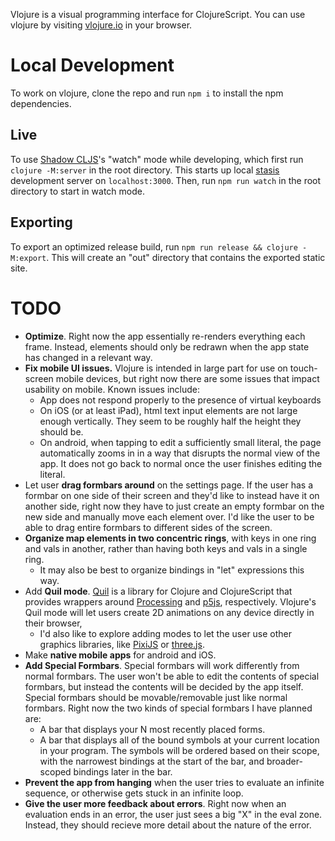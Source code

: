 Vlojure is a visual programming interface for ClojureScript. You can use vlojure by visiting [vlojure.io](https://vlojure.io) in your browser.


# Local Development
To work on vlojure, clone the repo and run `npm i` to install the npm dependencies.

## Live
To use [Shadow CLJS](https://github.com/thheller/shadow-cljs)'s "watch" mode while developing, which first run `clojure -M:server` in the root directory. This starts up local [stasis](https://github.com/magnars/stasis) development server on `localhost:3000`. Then, run `npm run watch` in the root directory to start  in watch mode.

## Exporting
To export an optimized release build,  run `npm run release && clojure -M:export`. This will create an "out" directory that contains the exported static site.


# TODO
* **Optimize**. Right now the app essentially re-renders everything each frame. Instead, elements should only be redrawn when the app state has changed in a relevant way.
* **Fix mobile UI issues.** Vlojure is intended in large part for use on touch-screen mobile devices, but right now there are some issues that impact usability on mobile. Known issues include:
  * App does not respond properly to the presence of virtual keyboards
  * On iOS (or at least iPad), html  text input elements are not large enough vertically. They seem to be roughly half the height they should be.
  * On android, when tapping to edit a sufficiently small literal, the page automatically zooms in in a way that disrupts the normal view of the app. It does not go back to normal once the user finishes editing the literal.
* Let user **drag formbars around** on the settings page. If the user has a formbar on one side of their screen and they'd like to instead have it on another side, right now they have to just create an empty formbar on the new side and manually move each element over. I'd like the user to be able to drag entire formbars to different sides of the screen.
* **Organize map elements in two concentric rings**, with keys in one ring and vals in another, rather than having both keys and vals in a single ring.
  * It may also be best to organize bindings in "let" expressions this way.
* Add **Quil mode**. [Quil](https://github.com/quil/quil) is a library for Clojure and ClojureScript that provides wrappers around [Processing](https://github.com/processing/processing) and [p5js](https://github.com/processing/p5.js), respectively. Vlojure's Quil mode will let users create 2D animations on any device directly in their browser,
  * I'd also like to explore adding modes to let the user use other graphics libraries, like [PixiJS](https://github.com/pixijs/pixijs) or [three.js](https://github.com/mrdoob/three.js/).
* Make **native mobile apps** for android and iOS.
* **Add Special Formbars**. Special formbars will work differently from normal formbars. The user won't be able to edit the contents of special formbars, but instead the contents will be decided by the app itself. Special formbars should be movable/removable just like normal formbars. Right now the two kinds of special formbars I have planned are: 
  * A bar that displays your N most recently placed forms.
  * A bar that displays all of the bound symbols at your current location in your program. The symbols will be ordered based on their scope, with the narrowest bindings at the start of the bar, and broader-scoped bindings later in the bar.
* **Prevent the app from hanging** when the user tries to evaluate an infinite sequence, or otherwise gets stuck in an infinite loop.
* **Give the user more feedback about errors**. Right now when an evaluation ends in an error, the user just sees a big "X" in the eval zone. Instead, they should recieve more detail about the nature of the error.